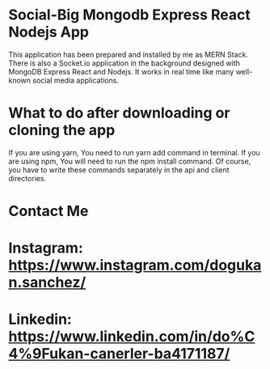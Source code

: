 # Social-Big Mongodb Express React Nodejs App
This application has been prepared and installed by me as MERN Stack. There is also a Socket.io application in the background designed with MongoDB Express React and Nodejs. It works in real time like many well-known social media applications.
# What to do after downloading or cloning the app
If you are using yarn,
You need to run yarn add command in terminal.
If you are using npm,
You will need to run the npm install command. Of course, you have to write these commands separately in the api and client directories.
# Contact Me
# Instagram: https://www.instagram.com/dogukan.sanchez/
# Linkedin: https://www.linkedin.com/in/do%C4%9Fukan-canerler-ba4171187/

